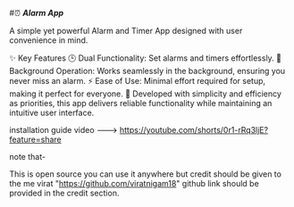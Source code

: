 #⏰ *********Alarm App*********



A simple yet powerful Alarm and Timer App designed with user convenience in mind.

✨ Key Features
🕒 Dual Functionality: Set alarms and timers effortlessly.
🎯 Background Operation: Works seamlessly in the background, ensuring you never miss an alarm.
⚡ Ease of Use: Minimal effort required for setup, making it perfect for everyone.
📱 Developed with simplicity and efficiency as priorities, this app delivers reliable functionality while maintaining an intuitive user interface.

installation guide video ---> https://youtube.com/shorts/0r1-rRq3ljE?feature=share

note that-

This is open source you can use it anywhere but credit should be given to the me virat "https://github.com/viratnigam18"
github link should be provided in the credit section.




